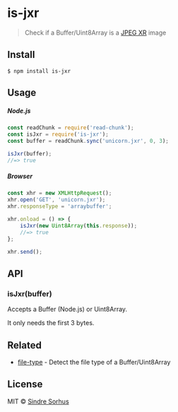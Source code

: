 # is-jxr

> Check if a Buffer/Uint8Array is a [JPEG XR](https://en.wikipedia.org/wiki/JPEG_XR) image


## Install

```
$ npm install is-jxr
```


## Usage

##### Node.js

```js
const readChunk = require('read-chunk');
const isJxr = require('is-jxr');
const buffer = readChunk.sync('unicorn.jxr', 0, 3);

isJxr(buffer);
//=> true
```

##### Browser

```js
const xhr = new XMLHttpRequest();
xhr.open('GET', 'unicorn.jxr');
xhr.responseType = 'arraybuffer';

xhr.onload = () => {
	isJxr(new Uint8Array(this.response));
	//=> true
};

xhr.send();
```


## API

### isJxr(buffer)

Accepts a Buffer (Node.js) or Uint8Array.

It only needs the first 3 bytes.


## Related

- [file-type](https://github.com/sindresorhus/file-type) - Detect the file type of a Buffer/Uint8Array


## License

MIT © [Sindre Sorhus](https://sindresorhus.com)
